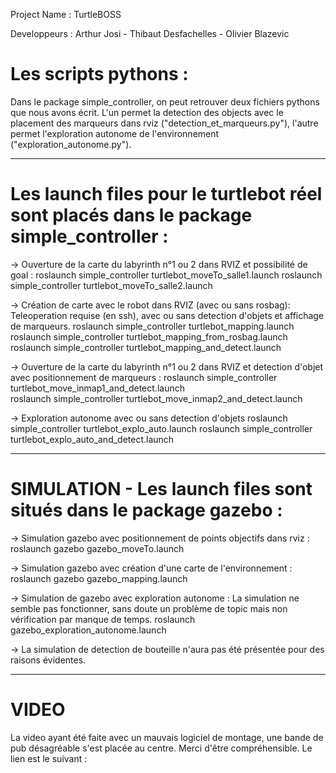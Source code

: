 Project Name : TurtleBOSS

Developpeurs : Arthur Josi - Thibaut Desfachelles - Olivier Blazevic 


Les scripts pythons :
==
Dans le package simple_controller, on peut retrouver deux fichiers pythons que nous avons écrit. L'un permet la detection des objects avec le placement des marqueurs dans rviz ("detection_et_marqueurs.py"), l'autre permet l'exploration autonome de l'environnement ("exploration_autonome.py").

---
Les launch files pour le turtlebot réel sont placés dans le package simple_controller :
==
-> Ouverture de la carte du labyrinth n°1 ou 2 dans RVIZ et possibilité de goal : 
roslaunch simple_controller turtlebot_moveTo_salle1.launch 
roslaunch simple_controller turtlebot_moveTo_salle2.launch

-> Création de carte avec le robot dans RVIZ (avec ou sans rosbag): Teleoperation requise (en ssh), avec ou sans detection d'objets et affichage de marqueurs. 
roslaunch simple_controller turtlebot_mapping.launch 
roslaunch simple_controller turtlebot_mapping_from_rosbag.launch 
roslaunch simple_controller turtlebot_mapping_and_detect.launch
		
-> Ouverture de la carte du labyrinth n°1 ou 2 dans RVIZ et detection d'objet avec positionnement de marqueurs :
roslaunch simple_controller turtlebot_move_inmap1_and_detect.launch 	
roslaunch simple_controller turtlebot_move_inmap2_and_detect.launch 	

-> Exploration autonome avec ou sans detection d'objets 
roslaunch simple_controller turtlebot_explo_auto.launch 
roslaunch simple_controller turtlebot_explo_auto_and_detect.launch 

---

SIMULATION - Les launch files sont situés dans le package gazebo :
==
-> Simulation gazebo avec positionnement de points objectifs dans rviz : 
roslaunch gazebo gazebo_moveTo.launch 

-> Simulation gazebo avec création d'une carte de l'environnement : 
roslaunch gazebo gazebo_mapping.launch

-> Simulation de gazebo avec exploration autonome : La simulation ne semble pas fonctionner, sans doute un problème de topic mais non vérification par manque de temps. 
roslaunch gazebo_exploration_autonome.launch

-> La simulation de detection de bouteille n'aura pas été présentée pour des raisons évidentes. 

---
VIDEO
==
La video ayant été faite avec un mauvais logiciel de montage, une bande de pub désagréable s'est placée au centre.
Merci d'être compréhensible. Le lien est le suivant : 
